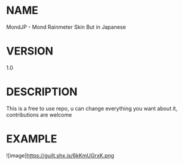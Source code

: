 # NAME

MondJP - Mond Rainmeter Skin But in Japanese

# VERSION

1.0


# DESCRIPTION

This is a free to use repo, u can change everything you want about it, contributions are welcome

# EXAMPLE

![image]https://guilt.shx.is/6kKmUGrxK.png
